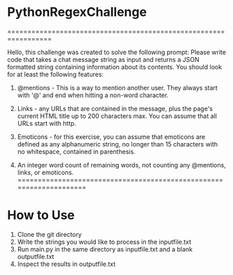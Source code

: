 # PythonRegexChallenge
=================================================================

Hello, this challenge was created to solve the following prompt:
Please write code that takes a chat message string as input and returns a JSON formatted string containing information about its contents. You should look for at least the following features:

1) @mentions - This is a way to mention another user. They always start with '@' and end when hitting a non-word character. 

2) Links - any URLs that are contained in the message, plus the page's current HTML title up to 200 characters max. You can assume that all URLs start with http. 

3) Emoticons - for this exercise, you can assume that emoticons are defined as any alphanumeric string, no longer than 15 characters with no whitespace, contained in parenthesis. 

4) An integer word count of remaining words, not counting any @mentions, links, or emoticons.
====================================================================
# How to Use
1) Clone the git directory
2) Write the strings you would like to process in the inputfile.txt
3) Run main.py in the same directory as inputfile.txt and a blank outputfile.txt
4) Inspect the results in outputfile.txt

